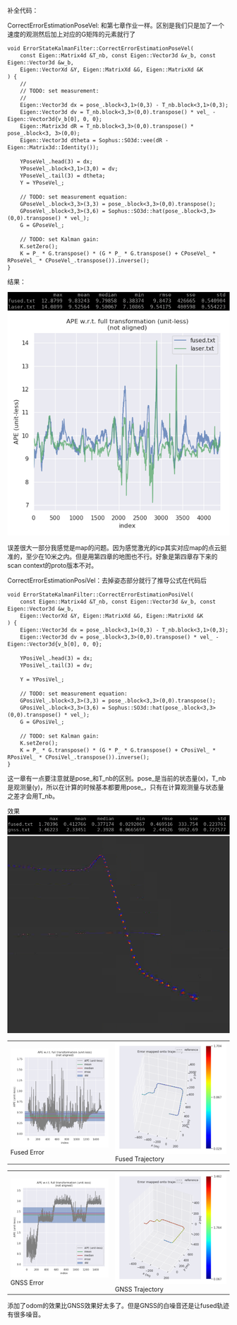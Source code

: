 补全代码：

CorrectErrorEstimationPoseVel: 和第七章作业一样。区别是我们只是加了一个速度的观测然后加上对应的G矩阵的元素就行了
```
void ErrorStateKalmanFilter::CorrectErrorEstimationPoseVel(
    const Eigen::Matrix4d &T_nb, const Eigen::Vector3d &v_b, const Eigen::Vector3d &w_b,
    Eigen::VectorXd &Y, Eigen::MatrixXd &G, Eigen::MatrixXd &K
) {
    //
    // TODO: set measurement:
    //
    Eigen::Vector3d dx = pose_.block<3,1>(0,3) - T_nb.block<3,1>(0,3);
    Eigen::Vector3d dv = T_nb.block<3,3>(0,0).transpose() * vel_ - Eigen::Vector3d{v_b[0], 0, 0};
    Eigen::Matrix3d dR = T_nb.block<3,3>(0,0).transpose() * pose_.block<3, 3>(0,0);
    Eigen::Vector3d dtheta = Sophus::SO3d::vee(dR - Eigen::Matrix3d::Identity()); 

    YPoseVel_.head(3) = dx;
    YPoseVel_.block<3,1>(3,0) = dv;
    YPoseVel_.tail(3) = dtheta;
    Y = YPoseVel_;

    // TODO: set measurement equation:
    GPoseVel_.block<3,3>(3,3) = pose_.block<3,3>(0,0).transpose();
    GPoseVel_.block<3,3>(3,6) = Sophus::SO3d::hat(pose_.block<3,3>(0,0).transpose() * vel_);
    G = GPoseVel_;

    // TODO: set Kalman gain:              
    K.setZero();
    K = P_ * G.transpose() * (G * P_ * G.transpose() + CPoseVel_ * RPoseVel_ * CPoseVel_.transpose()).inverse();
}
```

结果：

<img src="imgs/pose_vel_compare.png"/>
<img src="imgs/pose_vel_plot.png"/>


误差很大一部分我感觉是map的问题。因为感觉激光的icp其实对应map的点云挺准的，至少在10米之内。但是用第四章的地图也不行。好象是第四章存下来的scan context的proto版本不对。

CorrectErrorEstimationPosiVel：去掉姿态部分就行了推导公式在代码后
```
void ErrorStateKalmanFilter::CorrectErrorEstimationPosiVel(
    const Eigen::Matrix4d &T_nb, const Eigen::Vector3d &v_b, const Eigen::Vector3d &w_b,
    Eigen::VectorXd &Y, Eigen::MatrixXd &G, Eigen::MatrixXd &K
) {
    Eigen::Vector3d dx = pose_.block<3,1>(0,3) - T_nb.block<3,1>(0,3);
    Eigen::Vector3d dv = pose_.block<3,3>(0,0).transpose() * vel_ - Eigen::Vector3d{v_b[0], 0, 0};

    YPosiVel_.head(3) = dx;
    YPosiVel_.tail(3) = dv;

    Y = YPosiVel_;

    // TODO: set measurement equation:
    GPosiVel_.block<3,3>(3,3) = pose_.block<3,3>(0,0).transpose();
    GPosiVel_.block<3,3>(3,6) = Sophus::SO3d::hat(pose_.block<3,3>(0,0).transpose() * vel_);
    G = GPosiVel_;

    // TODO: set Kalman gain:              
    K.setZero();
    K = P_ * G.transpose() * (G * P_ * G.transpose() + CPosiVel_ * RPosiVel_ * CPosiVel_.transpose()).inverse();
}
```
这一章有一点要注意就是pose_和T_nb的区别。pose_是当前的状态量(x)，T_nb是观测量(y)，所以在计算的时候基本都要用pose_，只有在计算观测量与状态量之差才会用T_nb。

效果
<img src="imgs/posivel_comp.png "/>
<img src="imgs/rviz_posi_vel_traj.png "/>

<table>
  <td> <img src="imgs/fused_err.png "/>
  Fused Error
  </td> 
  <td> <img src="imgs/fused_traj.png"/>
  Fused Trajectory
  </td> 
</table>
<table>
  <td> <img src="imgs/gnss_err.png "/>
  GNSS Error
  </td> 
  <td> <img src="imgs/gnss_traj.png"/>
  GNSS Trajectory
  </td> 
</table>

添加了odom的效果比GNSS效果好太多了。但是GNSS的白噪音还是让fused轨迹有很多噪音。
